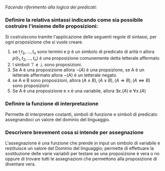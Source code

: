 _Facendo riferimento alla logica dei predicati:_

### Definire la relativa sintassi indicando come sia possibile costruire l'insieme delle proposizioni:

Si costruiscono tramite l'applicazione delle seguenti regole di sintassi, per ogni proposizione che si vuole creare.

1. se $t_, t_2, \dots, t_n$ sono termini e p è un simbolo di predicato di arità n allora $p(t_1, t_2, \dots, t_n)$ è una proposizione comunemente detta letterale affermato
2. I simboli $\top$ e $\perp$ sono proposizioni.
3. Se A è una proposizione allora $\lnot (A)$ è una propsizione, se A è un letterale affermato allora $\lnot(A)$ è un letterale negato.
4. se A e B sono proposizioni, allora $(A \wedge B), (A \vee B), (A \Longrightarrow B), (A \iff B)$ sono proposizioni
5. Se A è una proposizione e x è una variabile, allora $\exists x.(A)$ e $\forall x . (A)$

### Definire la funzione di interpretazione

Permette di interpretare costanti, simboli di funzione e simboli di predicato assegnandoci un valore del dominio del linguaggio.


### Descrivere brevement cosa si intende per assegnazione

L'assegnazione è una funzione che prende in input un simbolo di variabile e restituisce un valore del Dominio del linguaggio; permette di effettuare la sostituzione delle varie variabili per testare se una proposizione è vera o no oppure di trovare tutti le assegnazioni che permettono alla proposizione di diventare vera.